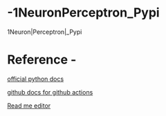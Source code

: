 # -1NeuronPerceptron_Pypi
 1Neuron|Perceptron|_Pypi


 # Reference -
[official python docs](https://packaging.python.org/tutorials/packaging-projects/)

[github docs for github actions](https://docs.github.com/en/actions/guides/building-and-testing-python#publishing-to-package-registries)

[Read me editor](https://readme.so/editor)

